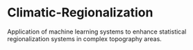 # Climatic-Regionalization
Application of machine learning systems to enhance statistical regionalization systems in complex topography areas.
